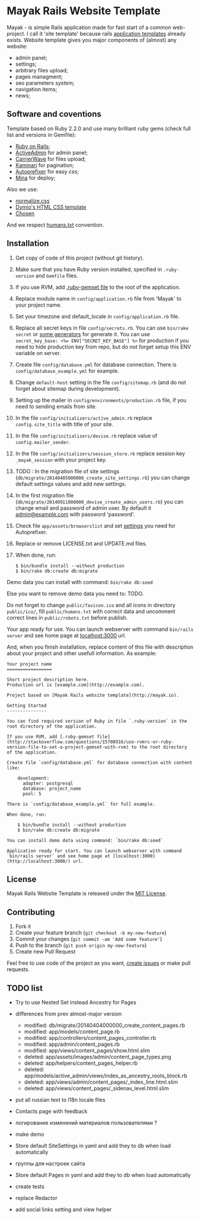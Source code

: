 Mayak Rails Website Template
============================

Mayak - is simple Rails application made for fast start of a common web-project. I call it 'site template' because rails [application templates](http://guides.rubyonrails.org/rails_application_templates.html) already exists. Website template gives you major components of (almost) any website:

* admin panel;
* settings;
* arbitrary files upload;
* pages managment;
* seo parameters system;
* navigation items;
* news;


Software and coventions
-----------------------

Template based on Ruby 2.2.0 and use many brilliant ruby gems (check full list and versions in Gemfile):

* [Ruby on Rails](http://rubyonrails.org/);
* [ActiveAdmin](http://activeadmin.info/) for admin panel;
* [CarrierWave](https://github.com/carrierwaveuploader/carrierwave) for files upload;
* [Kaminari](https://github.com/amatsuda/kaminari) for pagination;
* [Autoprefixer](https://github.com/postcss/autoprefixer) for easy css;
* [Mina](http://nadarei.co/mina/) for deploy;

Also we use:

* [normalize.css](http://necolas.github.io/normalize.css/)
* [Dymio's HTML CSS template](https://github.com/dymio/html-css-template)
* [Chosen](http://harvesthq.github.io/chosen/)

And we respect [humans.txt](http://humanstxt.org/) convention.


Installation
------------

1. Get copy of code of this project (without git history).

2. Make sure that you have Ruby version installed, specified in `.ruby-version` and `Gemfile` files.

3. If you use RVM, add [.ruby-gemset file](http://stackoverflow.com/questions/15708916/use-rvmrc-or-ruby-version-file-to-set-a-project-gemset-with-rvm) to the root of the application.

4. Replace module name in `config/application.rb` file from 'Mayak' to your project name.

5. Set your timezone and default_locale in `config/application.rb` file.

6. Replace all secret keys in file `config/secrets.rb`. You can use `bin/rake secret` or [some generators](http://www.andrewscompanies.com/tools/wep.asp) for generate it. You can use `secret_key_base: <%= ENV["SECRET_KEY_BASE"] %>` for production if you need to hide production key from repo, but do not forget setup this ENV variable on server.

7. Create file `config/database.yml` for database connection. There is `config/database_example.yml` for example.

8. Change `default-host` setting in the file `config/sitemap.rb` (and do not forget about sitemap during development).

9. Setting up the mailer in `config/environments/production.rb` file, if you need to sending emails from site.

10. In the file `config/initializers/active_admin.rb` replace `config.site_title` with title of your site.

11. In the file `config/initializers/devise.rb` replace value of `config.mailer_sender`.

12. In the file `config/initializers/session_store.rb` replace session key `_mayak_session` with your project key.

13. TODO : In the migration file of site settings (`db/migrate/20140405000000_create_site_settings.rb`) you can change default settings values and add new settings.

14. In the first migration file (`db/migrate/20140911000000_devise_create_admin_users.rb`) you can change email and password of admin user. By default it admin@example.com with password 'password'.

15. Check file `app/assets/browserslist` and set [settings](https://github.com/ai/browserslist#queries) you need for Autoprefixer.

16. Replace or remove LICENSE.txt and UPDATE.md files.

17. When done, run:

    ```
    $ bin/bundle install --without production
    $ bin/rake db:create db:migrate
    ```

Demo data you can install with command: `bin/rake db:seed`

Else you want to remove demo data you need to: TODO.

Do not forget to change `public/favicon.ico` and all icons in directory `public/ico/`, fill `public/humans.txt` with correct data and uncomment correct lines in `public/robots.txt` before publish.

Your app ready for use. You can launch webserver with command `bin/rails server` and see home page at [localhost:3000](http://localhost:3000/) url.

And, when you finish installation, replace content of this file with description about your project and other usefull information.
As example:

    Your project name
    =================

    Short project description here.
    Production url is [example.com](http://example.com).

    Project based on [Mayak Rails website template](http://mayak.io).

    Getting Started
    ---------------

    You can find required version of Ruby in file `.ruby-version` in the root directory of the application.

    If you use RVM, add [.ruby-gemset file](http://stackoverflow.com/questions/15708916/use-rvmrc-or-ruby-version-file-to-set-a-project-gemset-with-rvm) to the root directory of the application.

    Create file `config/database.yml` for database connection with content like:

        development:
          adapter: postgresql
          database: project_name
          pool: 5

    There is `config/database_example.yml` for full example.

    When done, run:

        $ bin/bundle install --without production
        $ bin/rake db:create db:migrate

    You can install demo data using command: `bin/rake db:seed`

    Application ready for start. You can launch webserver with command `bin/rails server` and see home page at [localhost:3000](http://localhost:3000/) url.


License
-------
Mayak Rails Website Template is released under the [MIT License](LICENSE.txt).


Contributing
------------

1. Fork it
2. Create your feature branch (`git checkout -b my-new-feature`)
3. Commit your changes (`git commit -am 'Add some feature'`)
4. Push to the branch (`git push origin my-new-feature`)
5. Create new Pull Request


Feel free to use code of the project as you want, [create issues](https://github.com/dymio/mayak/issues) or make pull requests.




TODO list
---------

- Try to use Nested Set instead Ancestry for Pages

- differences from prev almost-major version
  - modified:   db/migrate/20140404000000_create_content_pages.rb
  - modified:   app/models/content_page.rb
  - modified:   app/controllers/content_pages_controller.rb
  - modified:   app/admin/content_pages.rb
  - modified:   app/views/content_pages/show.html.slim
  - deleted:    app/assets/images/admin/content_page_types.png
  - deleted:    app/helpers/content_pages_helper.rb
  - deleted:    app/models/active_admin/views/index_as_ancestry_roots_block.rb
  - deleted:    app/views/admin/content_pages/_index_line.html.slim
  - deleted:    app/views/content_pages/_sidenav_level.html.slim

- put all russian text to I18n locale files

- Contacts page with feedback

- логирование изменений материалов пользователями ?

- make demo

- Store default SiteSettings in yaml and add they to db when load automatically

- группы для настроек сайта

- Store default Pages in yaml and add they to db when load automatically

- create tests

- replace Redactor

- add social links setting and view helper

